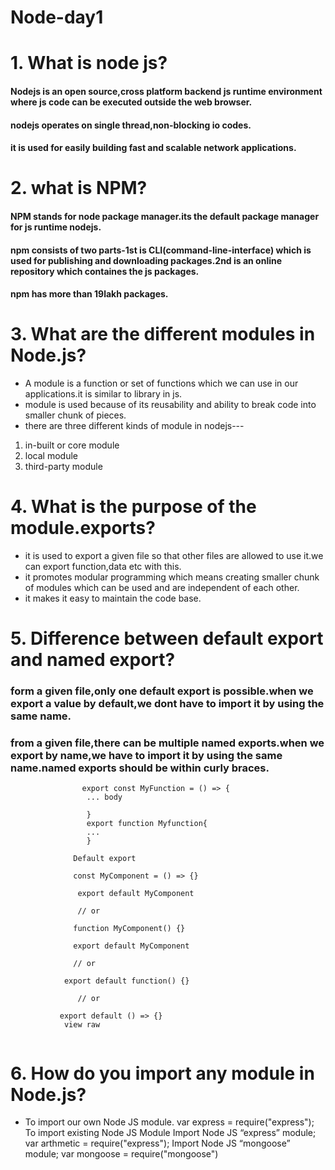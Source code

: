 # Node-day1


# 1. What is node js?

#### Nodejs is an open source,cross platform backend js runtime environment where js code can be executed outside the web browser.
#### nodejs operates on single thread,non-blocking io codes.
#### it is used for easily building fast and scalable network applications.

# 2. what is NPM?

#### NPM stands for node package manager.its the default package manager for js runtime nodejs.
#### npm consists of two parts-1st is CLI(command-line-interface) which is used for publishing and downloading packages.2nd is an online repository which containes the js packages.
#### npm has more than 19lakh packages.

# 3. What are the different modules in Node.js?

* A module is a function or set of functions which we can use in our applications.it is similar to library in js.
* module is used because of its reusability and ability to break code into smaller chunk of pieces.
* there are three different kinds of module in nodejs---
1. in-built or core module
2. local module
3. third-party module

# 4. What is the purpose of the module.exports?

* it is used to export a given file so that other files are allowed to use it.we can export function,data etc with this.
* it promotes modular programming which means creating smaller chunk of modules which can be used and are independent of each other.
* it makes it easy to maintain the code base.

# 5. Difference between default export and named export?

### form a given file,only one default export is possible.when we export a value by default,we dont have to import it by using the same name.
### from a given file,there can be multiple named exports.when we export by name,we have to import it by using the same name.named exports should be within curly braces.
```                 Named export
                export const MyFunction = () => {
                 ... body
                 
                 }
                 export function Myfunction{
                 ...
                 }
                 
              Default export
              
              const MyComponent = () => {}

               export default MyComponent

               // or

              function MyComponent() {}

              export default MyComponent

              // or

            export default function() {}

               // or

           export default () => {}
            view raw 
          
```
# 6. How do you import any module in Node.js?

* To import our own Node JS module. var express = require("express"); To import existing Node JS Module Import Node JS “express” module; var arthmetic = require("express"); Import Node JS “mongoose” module; var mongoose = require("mongoose")

